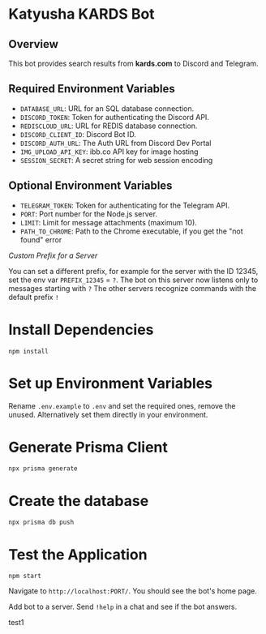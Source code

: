 # Katyusha KARDS Bot

## Overview

This bot provides search results from **kards.com** to Discord and Telegram.

## Required Environment Variables

- `DATABASE_URL`: URL for an SQL database connection.
- `DISCORD_TOKEN`: Token for authenticating the Discord API.
- `REDISCLOUD_URL`: URL for REDIS database connection.
- `DISCORD_CLIENT_ID`: Discord Bot ID.
- `DISCORD_AUTH_URL`: The Auth URL from Discord Dev Portal
- `IMG_UPLOAD_API_KEY`: ibb.co API key for image hosting
- `SESSION_SECRET`: A secret string for web session encoding

## Optional Environment Variables
- `TELEGRAM_TOKEN`: Token for authenticating for the Telegram API.
- `PORT`: Port number for the Node.js server.
- `LIMIT`: Limit for message attachments (maximum 10).
- `PATH_TO_CHROME`: Path to the Chrome executable, if you get the "not found" error

 *Custom Prefix for a Server*

You can set a different prefix, 
for example for the server with the ID 12345, 
set the env var `PREFIX_12345` = `?`.
The bot on this server now listens only to messages starting with `?`
The other servers recognize commands with the default prefix `!`

# Install Dependencies
`npm install`

# Set up Environment Variables

Rename `.env.example` to `.env` and set the required ones, remove the unused. 
Alternatively set them directly in your environment.

# Generate Prisma Client
``npx prisma generate``

# Create the database
`npx prisma db push`

# Test the Application
`npm start`

Navigate to `http://localhost:PORT/`. 
You should see the bot's home page.

Add bot to a server.
Send `!help` in a chat and see if the bot answers.

test1


